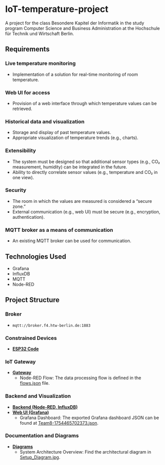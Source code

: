 # IoT-temperature-project
A project for the class Besondere Kapitel der Informatik in the study program Computer Science and Business Administration at the Hochschule für Technik und Wirtschaft Berlin.

## Requirements

### Live temperature monitoring
- Implementation of a solution for real-time monitoring of room temperature.

### Web UI for access
- Provision of a web interface through which temperature values can be retrieved.

### Historical data and visualization
- Storage and display of past temperature values.
- Appropriate visualization of temperature trends (e.g., charts).

### Extensibility
- The system must be designed so that additional sensor types (e.g., CO₂ measurement, humidity) can be integrated in the future.
- Ability to directly correlate sensor values (e.g., temperature and CO₂ in one view).

### Security
- The room in which the values are measured is considered a “secure zone.”
- External communication (e.g., web UI) must be secure (e.g., encryption, authentication).

### MQTT broker as a means of communication
- An existing MQTT broker can be used for communication.

## Technologies Used
- Grafana
- InfluxDB
- MQTT
- Node-RED

## Project Structure
### Broker
- `mqtt://broker.f4.htw-berlin.de:1883`

### Constrained Devices
- [**ESP32 Code**](ConstrainedDevice/)

### IoT Gateway
- [**Gateway**](Gateway/)
    - Node-RED Flow: The data processing flow is defined in the [flows.json](Gateway/flows.json) file.

### Backend and Visualization
- [**Backend (Node-RED, InfluxDB)**](Backend/)
- [**Web UI (Grafana)**](WebUI/)
    - Grafana Dashboard: The exported Grafana dashboard JSON can be found at [Team8-1754465702373.json](WebUI/Team8-1754465702373.json).

### Documentation and Diagrams
- [**Diagrams**](Diagrams/)
    - System Architecture Overview: Find the architectural diagram in [Setup_Diagram.jpg](Diagrams/Setup_Diagram.jpg).
